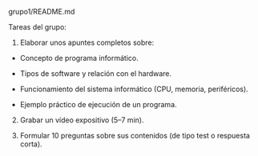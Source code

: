 grupo1/README.md

Tareas del grupo:

1. Elaborar unos apuntes completos sobre:

- Concepto de programa informático.

- Tipos de software y relación con el hardware.

- Funcionamiento del sistema informático (CPU, memoria, periféricos).

- Ejemplo práctico de ejecución de un programa.

2. Grabar un vídeo expositivo (5–7 min).

3. Formular 10 preguntas sobre sus contenidos (de tipo test o respuesta corta).
